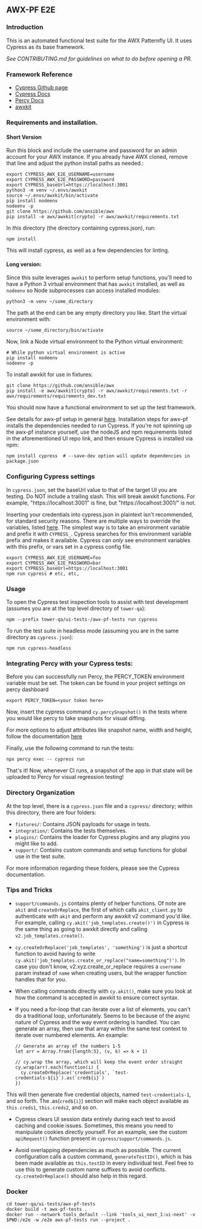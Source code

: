 ## AWX-PF E2E
### Introduction
This is an automated functional test suite for the AWX Patternfly UI. It uses Cypress as its base framework.

*See CONTRIBUTING.md for guidelines on what to do before opening a PR.*

### Framework Reference 
- [Cypress Github page](https://github.com/cypress-io/cypress)
- [Cypress Docs](https://docs.cypress.io)
- [Percy Docs](https://docs.percy.io/docs/cypress)
- [awxkit](https://github.com/ansible/awx/tree/devel/awxkit)

### Requirements and installation.

#### Short Version
Run this block and include the username and password for an admin account for your AWX instance. If you already have AWX cloned, remove that line and adjust the python install paths as needed.: 
```
export CYPRESS_AWX_E2E_USERNAME=username
export CYPRESS_AWX_E2E_PASSWORD=password
export CYPRESS_baseUrl=https://localhost:3001
python3 -m venv ~/.envs/awxkit
source ~/.envs/awxkit/bin/activate
pip install nodeenv
nodeenv -p
git clone https://github.com/ansible/awx
pip install -e awx/awxkit[crypto] -r awx/awxkit/requirements.txt
```

In *this* directory (the directory containing cypress.json), run:

```
npm install
```

This will install cypress, as well as a few dependencies for linting.

#### Long version:
Since this suite leverages `awxkit` to perform setup functions, you'll need to have a Python 3 virtual environment that has `awxkit` installed, as well as `nodeenv` so Node subprocesses can access installed modules:
```
python3 -m venv ~/some_directory
```

The path at the end can be any empty directory you like. Start the virtual environment with: 
```
source ~/some_directory/bin/activate
```

Now, link a Node virtual environment to the Python virtual environment:
```
# While python virtual environment is active
pip install nodeenv
nodeenv -p
```

To install awxkit for use in fixtures:
```
git clone https://github.com/ansible/awx
pip install -e awx/awxkit[crypto] -r awx/awxkit/requirements.txt -r awx/requirements/requirements_dev.txt

```

You should now have a functional environment to set up the test framework. 

See details for awx-pf setup in general [here](https://github.com/ansible/awx/tree/devel/awx/ui_next). Installation steps for awx-pf installs the dependencies needed to run Cypress. If you're not spinning up the awx-pf instance yourself, use the nodeJS and npm requirements listed in the aforementioned UI repo link, and then ensure Cypress is installed via npm:
```
npm install cypress  # --save-dev option will update dependencies in package.json
```

### Configuring Cypress settings
In `cypress.json`, set the baseUrl value to that of the target UI you are testing. Do NOT include a trailing slash. This will break awxkit functions. For example, "https://localhost:3001" is fine, but "https://localhost:3001/" is not. 

Inserting your credentials into cypress.json in plaintext isn't recommended, for standard security reasons. There are multiple ways to override the variables, listed [here](https://docs.cypress.io/guides/guides/environment-variables.html#Setting). The simplest way is to take an environment variable and prefix it with `CYPRESS_`. Cypress searches for this environment variable prefix and makes it available. Cypress can _only_ see environment variables with this prefix, or vars set in a cypress config file. 
```
export CYPRESS_AWX_E2E_USERNAME=foo 
export CYPRESS_AWX_E2E_PASSWORD=bar
export CYPRESS_baseUrl=https://localhost:3001
npm run cypress # etc, etc,
```

### Usage
To open the Cypress test inspection tools to assist with test development (assumes you are at the top level directory of `tower-qa`):
```
npm --prefix tower-qa/ui-tests-/awx-pf-tests run cypress
```

To run the test suite in headless mode (assuming you are in the same directory as `cypress.json`):
```
npm run cypress-headless
```

### Integrating Percy with your Cypress tests:

Before you can successfully run Percy, the PERCY_TOKEN environment variable must be set.
The token can be found in your project settings on percy dashboard

```
export PERCY_TOKEN=<your token here>
```
Now, insert the cypress command `cy.percySnapshot()` in the tests where you would like percy to take snapshots for visual diffing.

For more options to adjust attributes like snapshot name, width and height, follow the documentation [here](https://docs.percy.io/docs/cypress#section-configuration)

Finally, use the following command to run the tests:
```
npx percy exec -- cypress run
```

That's it! Now, whenever CI runs, a snapshot of the app in that state will be uploaded to Percy for visual regression testing!


### Directory Organization
At the top level, there is a `cypress.json` file and a `cypress/` directory; within this directory, there are four folders:
- `fixtures/`: Contains JSON payloads for usage in tests.
- `integration/`: Contains the tests themselves.
- `plugins/`: Contains the loader for Cypress plugins and any plugins you might like to add.
- `support/`: Contains custom commands and setup functions for global use in the test suite.

For more information regarding these folders, please see the Cypress documentation.

### Tips and Tricks
- `support/commands.js` contains plenty of helper functions. Of note are `akit` and `createOrReplace`, the first of which calls `akit_client.py` to authenticate with `akit` and perform any awxkit v2 command you'd like. For example, calling `cy.akit('job_templates.create()')` in Cypress is the same thing as going to awxkit directly and calling `v2.job_templates.create()`. 

- `cy.createOrReplace('job_templates', 'something')` is just a shortcut function to avoid having to write `cy.akit('job_templates.create_or_replace("name=something")')`. In case you don't know, v2.xyz.create_or_replace requires a `username` param instead of `name` when creating users, but the wrapper function handles that for you.
- When calling commands directly with `cy.akit()`, make sure you look at how the command is accepted in awxkit to ensure correct syntax. 
- If you need a for-loop that can iterate over a list of elements, you can't do a traditional loop, unfortunately. Seems to be because of the async nature of Cypress and the way event ordering is handled. You can generate an array, then use that array within the same test context to iterate over numbered elements. An example:
    ```
    // Generate an array of the numbers 1-5
    let arr = Array.from({length:5}, (v, k) => k + 1)

    // cy.wrap the array, which will keep the event order straight 
    cy.wrap(arr).each(function(i) {
      cy.createOrReplace('credentials', `test-credentials-${i}`).as(`cred${i}`)
    })

    ```
This will then generate five credential objects, named `test-credentials-1`, and so forth. The .as(`cred${i}`) section will make each object available as `this.creds1`, `this.creds2`, and so on.

- Cypress clears UI session data entirely during each test to avoid caching and cookie issues. Sometimes, this means you need to manipulate cookies directly yourself. For an example, see the custom `apiRequest()` function present in `cypress/support/commands.js`.

- Avoid overlapping dependencies as much as possible. The current configuration calls a custom command, `generateTestID()`, which is has been made available as `this.testID` in every individual test. Feel free to use this to generate custom name suffixes to avoid conflicts. `cy.createOrReplace()` should also help in this regard.


### Docker
```
cd tower-qa/ui-tests/awx-pf-tests
docker build -t awx-pf-tests .
docker run --network tools_default --link 'tools_ui_next_1:ui-next' -v $PWD:/e2e -w /e2e awx-pf-tests run --project .
```

